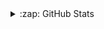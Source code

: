 
<details>
<summary>:zap: GitHub Stats </summary>
<div align="left">
  <img src="https://github-readme-stats-git-masterrstaa-rickstaa.vercel.app/api?username=luisfilipemsp&layout=compact&title_color=000000&bg_color=FFFFFF&count_private=true"/>
</div>
</details>
 
